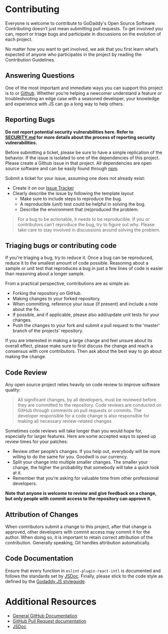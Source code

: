 # Contributing

Everyone is welcome to contribute to GoDaddy's Open Source Software. Contributing doesn’t just mean
submitting pull requests. To get involved you can, report or triage bugs and participate in
discussions on the evolution of each project.

No matter how you want to get involved, we ask that you first learn what’s expected of anyone who
participates in the project by reading the Contribution Guidelines. 

## Answering Questions

One of the most important and immediate ways you can support this project is to  or
[Github][issues]. Whether you’re helping a newcomer understand a feature or troubleshooting an edge case with a
seasoned developer, your knowledge and experience with JS can go a long way to help others.

## Reporting Bugs

**Do not report potential security vulnerabilities here. Refer to [SECURITY.md](./SECURITY.md) for more
details about the process of reporting security vulnerabilities.**

Before submitting a ticket, please be sure to have a simple replication of the behavior.
If the issue is isolated to one of the dependencies of this project. Please create a Github issue in that project.
All dependencies are open source software and can be easily found through [npm].

Submit a ticket for your issue, assuming one does not already exist:
  - Create it on our [Issue Tracker][issues]
  - Clearly describe the issue by following the template layout
    - Make sure to include steps to reproduce the bug.
    - A reproducible (unit) test could be helpful in solving the bug.
    - Describe the environment that (re)produced the problem.

> For a bug to be actionable, it needs to be reproducible. If you or contributors can’t reproduce the bug,
> try to figure out why. Please take care to stay involved in discussions around solving the problem.

## Triaging bugs or contributing code

If you're triaging a bug, try to reduce it. Once a bug can be reproduced, reduce it to the smallest amount of
code possible. Reasoning about a sample or unit test that reproduces a bug in just a few lines of code is
easier than reasoning about a longer sample.

From a practical perspective, contributions are as simple as:
- Forking the repository on GitHub.
- Making changes to your forked repository.
- When committing, reference your issue (if present) and include a note about the fix.
- If possible, and if applicable, please also add/update unit tests for your changes.
- Push the changes to your fork and submit a pull request to the 'master' branch of the projects' repository.

If you are interested in making a large change and feel unsure about its overall effect,
please make sure to first discuss the change and reach a consensus with core contributors.
Then ask about the best way to go about making the change.

## Code Review

Any open source project relies heavily on code review to improve software quality:

> All significant changes, by all developers, must be reviewed before they are committed to the repository.
> Code reviews are conducted on GitHub through comments on pull requests or commits.
> The developer responsible for a code change is also responsible for making all necessary review-related changes.

Sometimes code reviews will take longer than you would hope for, especially for larger features.
Here are some accepted ways to speed up review times for your patches:

- Review other people’s changes. If you help out, everybody will be more willing to do the same for you.
  Goodwill is our currency.
- Split your change into multiple smaller changes. The smaller your change, the higher the probability that
  somebody will take a quick look at it.
-  Remember that you’re asking for valuable time from other professional developers.

**Note that anyone is welcome to review and give feedback on a change, but only people with commit access
to the repository can approve it.**

## Attribution of Changes

When contributors submit a change to this project, after that change is approved,
other developers with commit access may commit it for the author. When doing so,
it is important to retain correct attribution of the contribution. Generally speaking,
Git handles attribution automatically.

## Code Documentation

Ensure that every function in `eslint-plugin-react-intl` is documented and follows the standards 
set by [JSDoc]. Finally, please stick to the code style as defined by the [Godaddy JS styleguide][style].

# Additional Resources

- [General GitHub Documentation](https://help.github.com/)
- [GitHub Pull Request documentation](https://help.github.com/send-pull-requests/)
- [JSDoc]

[issues]: https://github.com/godaddy/eslint-plugin-react-intl/issues
[JSDoc]: http://usejsdoc.org/
[npm]: http://npmjs.org/
[style]: https://github.com/godaddy/javascript/#godaddy-style
